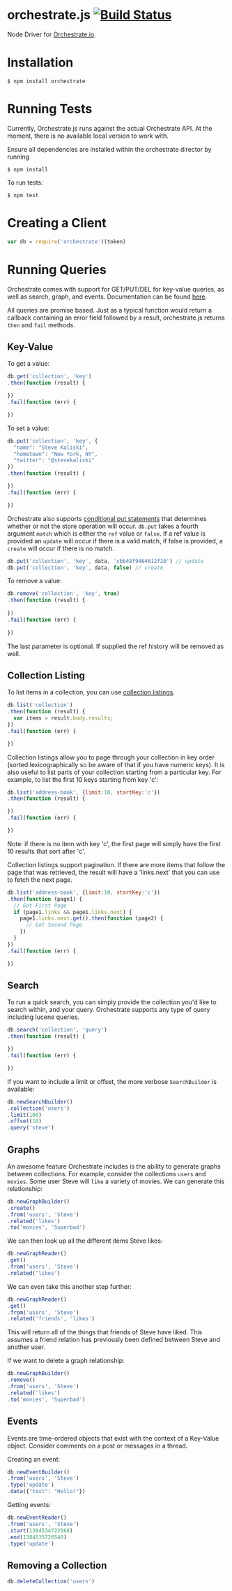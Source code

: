 # orchestrate.js [![Build Status](https://travis-ci.org/orchestrate-io/orchestrate.js.png)](https://travis-ci.org/orchestrate-io/orchestrate.js)

Node Driver for [Orchestrate.io](http://orchestrate.io).


# Installation

```
$ npm install orchestrate
```

# Running Tests
Currently, Orchestrate.js runs against the actual Orchestrate API. At the moment, there is no available local version to work with.

Ensure all dependencies are installed within the orchestrate director by running

```
$ npm install
```
To run tests:

```
$ npm test
```

# Creating a Client

```javascript
var db = require('orchestrate')(token)
```

# Running Queries

Orchestrate comes with support for GET/PUT/DEL for key-value queries, as well as search, graph, and events. Documentation can be found [here](https://orchestrate.io/docs/api/).

All queries are promise based. Just as a typical function would return a callback containing an error field followed by a result, orchestrate.js returns `then` and `fail` methods.

## Key-Value

To get a value:

```javascript
db.get('collection', 'key')
.then(function (result) {

})
.fail(function (err) {

})
```

To set a value:

```javascript
db.put('collection', 'key', {
  "name": "Steve Kaliski",
  "hometown": "New York, NY",
  "twitter": "@stevekaliski"
})
.then(function (result) {

})
.fail(function (err) {

})
```

Orchestrate also supports [conditional put statements](https://orchestrate.io/docs/api/#key/value/put-(create/update)) that determines whether or not the store operation will occur. `db.put` takes a fourth argument `match` which is either the `ref` value or `false`. If a ref value is provided an `update` will occur if there is a valid match, if false is provided, a `create` will occur if there is no match.

```javascript
db.put('collection', 'key', data, 'cbb48f9464612f20') // update
db.put('collection', 'key', data, false) // create
```

To remove a value:

```javascript
db.remove('collection', 'key', true)
.then(function (result) {
  
})
.fail(function (err) {
  
})
```

The last parameter is optional. If supplied the ref history will be removed as well.

## Collection Listing

To list items in a collection, you can use [collection listings](https://orchestrate.io/docs/api/#key/value/list).

```javascript
db.list('collection')
.then(function (result) {
  var items = result.body.results;
})
.fail(function (err) {

})
```

Collection listings allow you to page through your collection in key order (sorted lexicographically so be aware of that if you have numeric keys). It is also useful to list parts of your collection starting from a particular key. For example, to list the first 10 keys starting from key 'c':


```javascript
db.list('address-book', {limit:10, startKey:'c'})
.then(function (result) {

})
.fail(function (err) {

})
```

Note: if there is no item with key 'c', the first page will simply have the first 10 results that sort after 'c'.

Collection listings support pagination. If there are more items that follow the page that was retrieved, the result will have a 'links.next' that you can use to fetch the next page.

```javascript
db.list('address-book', {limit:10, startKey:'c'})
.then(function (page1) {
  // Got First Page
  if (page1.links && page1.links.next) {
    page1.links.next.get().then(function (page2) {
      // Got Second Page
    })
  }
})
.fail(function (err) {

})
```

## Search

To run a quick search, you can simply provide the collection you'd like to search within, and your query. Orchestrate supports any type of query including lucene queries.

```javascript
db.search('collection', 'query')
.then(function (result) {

})
.fail(function (err) {

})
```

If you want to include a limit or offset, the more verbose `SearchBuilder` is available:

```javascript
db.newSearchBuilder()
.collection('users')
.limit(100)
.offset(10)
.query('steve')
```

## Graphs
An awesome feature Orchestrate includes is the ability to generate graphs between collections. For example, consider the collections `users` and `movies`. Some user Steve will `like` a variety of movies. We can generate this relationship:

```javascript
db.newGraphBuilder()
.create()
.from('users', 'Steve')
.related('likes')
.to('movies', 'Superbad')
```

We can then look up all the different items Steve likes:
```javascript
db.newGraphReader()
.get()
.from('users', 'Steve')
.related('likes')
```

We can even take this another step further:
```javascript
db.newGraphReader()
.get()
.from('users', 'Steve')
.related('friends', 'likes')
```
This will return all of the things that friends of Steve have liked. This assumes a friend relation has previously been defined between Steve and another user.

If we want to delete a graph relationship:
```javascript
db.newGraphBuilder()
.remove()
.from('users', 'Steve')
.related('likes')
.to('movies', 'Superbad')
```

## Events
Events are time-ordered objects that exist with the context of a Key-Value object. Consider comments on a post or messages in a thread.

Creating an event:
```javascript
db.newEventBuilder()
.from('users', 'Steve')
.type('update')
.data({"text": "Hello!"})
```

Getting events:
```javascript
db.newEventReader()
.from('users', 'Steve')
.start(1384534722568)
.end(1384535726540)
.type('update')
```

## Removing a Collection

```javascript
db.deleteCollection('users')
```

